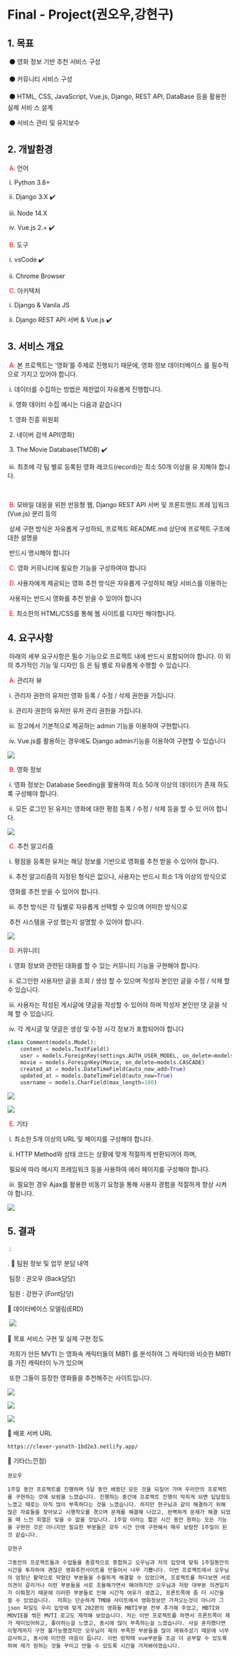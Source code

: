 # Final - Project(권오우,강현구)

## 1. 목표 

​	⚫ 영화 정보 기반 추천 서비스 구성 

​	⚫ 커뮤니티 서비스 구성 

​	⚫ HTML, CSS, JavaScript, Vue.js, Django, REST API, DataBase 등을 활용한 실제 서비 스 설계 

​	⚫ 서비스 관리 및 유지보수

## 2. 개발환경 

​	<span style="color:RED">A</span>. 언어 

​		 i. Python 3.8+ 

​	 	ii. Django 3.X    :heavy_check_mark:

​	 	iii. Node 14.X  

​	 	iv. Vue.js 2.+    :heavy_check_mark:

​	 <span style="color:RED">B</span>. 도구 

​	  	i. vsCode    :heavy_check_mark:

​	 	 ii. Chrome Browser 

​	<span style="color:RED">C</span>. 아키텍처 

​		 i. Django & Vanila JS 

​	 	ii. Django REST API 서버 & Vue.js    :heavy_check_mark:

## 3. 서비스 개요

​	<span style="color:RED">A</span>. 본 프로젝트는 ‘영화’를 주제로 진행되기 때문에, 영화 정보 데이터베이스 를 필수적으로 가지고 있어야 합니다.

​		 i. 데이터를 수집하는 방법은 제한없이 자유롭게 진행합니다. 

​		 ii. 영화 데이터 수집 예시는 다음과 같습니다

​					1. 영화 진흥 위원회 

​					2. 네이버 검색 API(영화)  

​					3. The Movie Database(TMDB)    :heavy_check_mark:

​		 iii. 최초에 각 팀 별로 등록된 영화 레코드(record)는 최소 50개 이상을 유 지해야 합니다.   

​	

​	<span style="color:RED">B</span>. 모바일 대응을 위한 반응형 웹, Django REST API 서버 및 프론트엔드 프레 임워크(Vue.js) 분리 등의 

​		상세 구현 방식은 자유롭게 구성하되, 프로젝트 README.md 상단에 프로젝트 구조에 대한 설명을 

​		반드시 명시해야 합니다		 

​	<span style="color:RED">C</span>. 영화 커뮤니티에 필요한 기능을 구성하여야 합니다

​	<span style="color:RED">D</span>. 사용자에게 제공되는 영화 추천 방식은 자유롭게 구성하되 해당 서비스를 이용하는 

​		 사용자는 반드시 영화를 추천 받을 수 있어야 합니다

​	<span style="color:RED">E</span>. 최소한의 HTML/CSS를 통해 웹 사이트를 디자인 해야합니다.



## 4. 요구사항

​	아래의 세부 요구사항은 필수 기능으로 프로젝트 내에 반드시 포함되어야 합니다. 이 외의 추가적인 기능 및 디자인 등	은 팀 별로 자유롭게 수행할 수 있습니다.

​	<span style="color:RED">A</span>. 관리자 뷰

​			 i. 관리자 권한의 유저만 영화 등록 / 수정 / 삭제 권한을 가집니다. 

​			ii. 관리자 권한의 유저만 유저 관리 권한을 가집니다. 

​			iii. 장고에서 기본적으로 제공하는 admin 기능을 이용하여 구현합니다.

​			iv. Vue.js를 활용하는 경우에도 Django admin기능을 이용하여 구현할 수 있습니다

![](FinalProject.assets/admin.JPG)			

​	<span style="color:RED">B</span>. 영화 정보 

​		 i. 영화 정보는 Database Seeding을 활용하여 최소 50개 이상의 데이터가 존재 하도록 구성해야 합니다. 

​		 ii. 모든 로그인 된 유저는 영화에 대한 평점 등록 / 수정 / 삭제 등을 할 수 있 어야 합니다.

![](FinalProject.assets/allmovies.JPG)			

​	<span style="color:RED">C</span>. 추천 알고리즘 

​		 i. 평점을 등록한 유저는 해당 정보를 기반으로 영화를 추천 받을 수 있어야 합니다. 

​		 ii. 추천 알고리즘의 지정된 형식은 없으나, 사용자는 반드시 최소 1개 이상의 방식으로 

​			영화를 추천 받을 수 있어야 합니다. 

​		 iii. 추천 방식은 각 팀별로 자유롭게 선택할 수 있으며 어떠한 방식으로 

​		 	추천 시스템을 구성 했는지 설명할 수 있어야 합니다.

![](FinalProject.assets/algo.gif)



​		<span style="color:RED">D</span>. 커뮤니티 

​			 i. 영화 정보와 관련된 대화를 할 수 있는 커뮤니티 기능을 구현해야 합니다. 

​			 ii. 로그인한 사용자만 글을 조회 / 생성 할 수 있으며 작성자 본인만 글을 수정 / 삭제 할 수 있습니다. 

​			 iii. 사용자는 작성된 게시글에 댓글을 작성할 수 있어야 하며 작성자 본인만 댓 글을 삭제 할 수 있습니다. 

​			 iv. 각 게시글 및 댓글은 생성 및 수정 시각 정보가 포함되어야 합니다

```python
class Comment(models.Model):
    content = models.TextField()
    user = models.ForeignKey(settings.AUTH_USER_MODEL, on_delete=models.CASCADE, related_name='comment')
    movie = models.ForeignKey(Movie, on_delete=models.CASCADE)
    created_at = models.DateTimeField(auto_now_add=True)
    updated_at = models.DateTimeField(auto_now=True)
    username = models.CharField(max_length=100)
```



![](FinalProject.assets/comment.gif)



![](FinalProject.assets/comment2.gif)

​	<span style="color:RED">E</span>. 기타 

​			 i. 최소한 5개 이상의 URL 및 페이지를 구성해야 합니다. 

​			 ii. HTTP Method와 상태 코드는 상황에 맞게 적절하게 반환되어야 하며, 

​				 필요에 따라 메시지 프레임워크 등을 사용하여 에러 페이지를 구성해야 합니다. 

​			 iii. 필요한 경우 Ajax를 활용한 비동기 요청을 통해 사용자 경험을 적절하게 향상 시켜야 합니다.

![](FinalProject.assets/url.gif)



## 5. 결과

​	:

. 🔴 팀원 정보 및 업무 분담 내역 

​		 	팀장 : 권오우 (Back담당)

​			 팀원 : 강현구 (Font담당)

 🔴 데이터베이스 모델링(ERD) 

​	![](FinalProject.assets/erd.JPG)

 🔴 목표 서비스 구현 및 실제 구현 정도

​		저희가 만든 MVTI 는 영화속 캐릭터들의 MBTI 를 분석하여 그 캐릭터와 비슷한 MBTI를 가진 캐릭터이 누가 있으며 

​		또한 그들이 등장한 영화들을 추천해주는 사이트입니다.

![](FinalProject.assets/2.JPG)

![](FinalProject.assets/1.JPG)

![](FinalProject.assets/3.JPG)



🔴 배포 서버 URL 

```
https://clever-yonath-1bd2e3.netlify.app/
```

 🔴 기타(느낀점)

`권오우`

```
1주일 동안 프로젝트를 진행하며 5달 동안 배웠던 모든 것을 되짚어 가며 우리만의 프로젝트를 구현하는 것에 보람을 느꼈습니다. 진행하는 중간에 프로젝트 진행이 막히게 되면 답답함도 느꼈고 때로는 아직 많이 부족하다는 것을 느꼈습니다. 하지만 현구님과 같이 해결하기 위해 많은 자료들을 찾아보고 시행착오를 겪으며 문제를 해결해 나갔고, 완벽하게 문제가 해결 되었을 때 느낀 희열은 잊을 수 없을 것입니다. 1주일 이라는 짧은 시간 동안 원하는 모든 기능을 구현한 것은 아니지만 필요한 부분들은 모두 시간 안에 구현해서 매우 보람찬 1주일이 된 것 같습니다.
```



`강현구`

```
그동안의 프로젝트들과 수업들을 총괄적으로 종합하고 오우님과 저의 입맛에 맞춰 1주일동안의 시간을 투자하여 괜찮은 영화추천사이트를 만들어서 너무 기쁩니다. 이번 프로젝트에서 오우님의 엄청난 활약으로 막혔던 부분들을 수월하게 해결할 수 있었으며, 프로젝트를 하다보면 서로 의견이 갈리거나 이런 부분들을 서로 조율해가면서 해야하지만 오우님과 저랑 대부분 의견일치가 이뤄졌기 때문에 이러한 부분들로 인해 시간적 여유가 생겼고, 프론트쪽에 좀 더 시간을 쓸 수 있었습니다.  저희는 단순하게 TMDB 사이트에서 영화정보만 가져오는것이 아니라 그 json 파일도 우리 입맛에 맞게 202편의 영화들 MBTI부분 전부 추가해 주었고, MBTI와 MOVIE를 썪은 MVTI 로고도 제작해 보았습니다. 저는 이번 프로젝트를 하면서 프론트쪽이 제가 재미있어하고, 좋아하는걸 느꼈고, 동시에 많이 부족하는걸 느꼈습니다. 사실 혼자했다면 이렇게까지 구현 불가능했겠지만 오우님이 제의 부족한 부분들을 많이 매꿔주셨기 때문에 너무 감사하고, 동시에 미안한 마음이 듭니다. 이번 방학때 vue부분들 조금 더 공부할 수 있도록하여 제가 원하는 것들 꾸미고 만들 수 있도록 시간을 가져봐야겠습니다.
```

